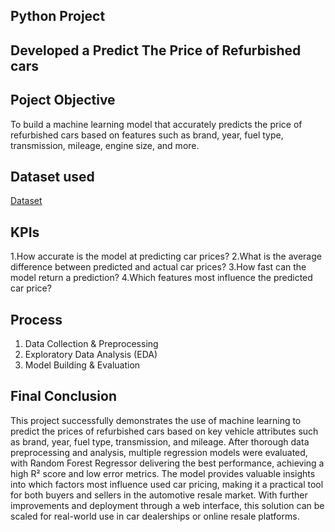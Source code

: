## Python Project
## Developed a Predict The Price of Refurbished cars
## Poject Objective
To build a machine learning model that accurately predicts the price of refurbished cars based on features such as brand, year, fuel type, transmission, mileage, engine size, and more.
## Dataset used
<a href="https://github.com/Janastark07/Python-Project/blob/main/Car%20Dataset.csv">Dataset</a>
## KPIs
 1.How accurate is the model at predicting car prices?
 2.What is the average difference between predicted and actual car prices?
 3.How fast can the model return a prediction?
 4.Which features most influence the predicted car price?
 
 ## Process
 1. Data Collection & Preprocessing
 2. Exploratory Data Analysis (EDA)
 3. Model Building & Evaluation
    
## Final Conclusion
This project successfully demonstrates the use of machine learning to predict the prices of refurbished cars based on key vehicle attributes such as brand, year, fuel type, transmission, and mileage. After thorough data preprocessing and analysis, multiple regression models were evaluated, with Random Forest Regressor delivering the best performance, achieving a high R² score and low error metrics. The model provides valuable insights into which factors most influence used car pricing, making it a practical tool for both buyers and sellers in the automotive resale market. With further improvements and deployment through a web interface, this solution can be scaled for real-world use in car dealerships or online resale platforms.
